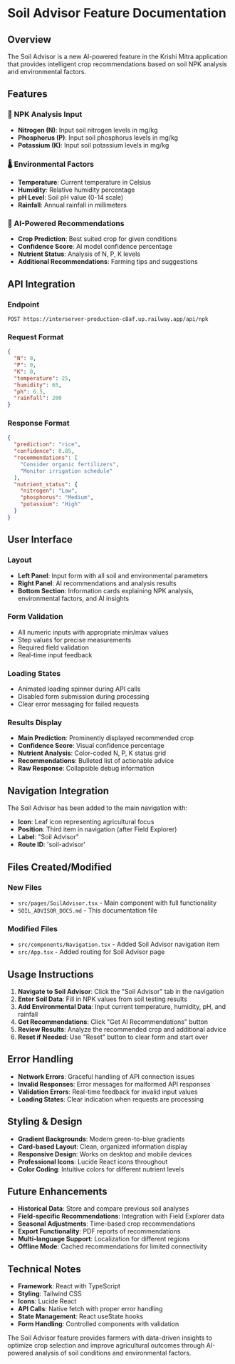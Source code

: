 # Soil Advisor Feature Documentation

## Overview

The Soil Advisor is a new AI-powered feature in the Krishi Mitra application that provides intelligent crop recommendations based on soil NPK analysis and environmental factors.

## Features

### 🌱 NPK Analysis Input
- **Nitrogen (N)**: Input soil nitrogen levels in mg/kg
- **Phosphorus (P)**: Input soil phosphorus levels in mg/kg  
- **Potassium (K)**: Input soil potassium levels in mg/kg

### 🌡️ Environmental Factors
- **Temperature**: Current temperature in Celsius
- **Humidity**: Relative humidity percentage
- **pH Level**: Soil pH value (0-14 scale)
- **Rainfall**: Annual rainfall in millimeters

### 🤖 AI-Powered Recommendations
- **Crop Prediction**: Best suited crop for given conditions
- **Confidence Score**: AI model confidence percentage
- **Nutrient Status**: Analysis of N, P, K levels
- **Additional Recommendations**: Farming tips and suggestions

## API Integration

### Endpoint
```
POST https://interserver-production-c8af.up.railway.app/api/npk
```

### Request Format
```json
{
  "N": 0,
  "P": 0,
  "K": 0,
  "temperature": 25,
  "humidity": 65,
  "ph": 6.5,
  "rainfall": 200
}
```

### Response Format
```json
{
  "prediction": "rice",
  "confidence": 0.85,
  "recommendations": [
    "Consider organic fertilizers",
    "Monitor irrigation schedule"
  ],
  "nutrient_status": {
    "nitrogen": "Low",
    "phosphorus": "Medium",
    "potassium": "High"
  }
}
```

## User Interface

### Layout
- **Left Panel**: Input form with all soil and environmental parameters
- **Right Panel**: AI recommendations and analysis results
- **Bottom Section**: Information cards explaining NPK analysis, environmental factors, and AI insights

### Form Validation
- All numeric inputs with appropriate min/max values
- Step values for precise measurements
- Required field validation
- Real-time input feedback

### Loading States
- Animated loading spinner during API calls
- Disabled form submission during processing
- Clear error messaging for failed requests

### Results Display
- **Main Prediction**: Prominently displayed recommended crop
- **Confidence Score**: Visual confidence percentage
- **Nutrient Analysis**: Color-coded N, P, K status grid
- **Recommendations**: Bulleted list of actionable advice
- **Raw Response**: Collapsible debug information

## Navigation Integration

The Soil Advisor has been added to the main navigation with:
- **Icon**: Leaf icon representing agricultural focus
- **Position**: Third item in navigation (after Field Explorer)
- **Label**: "Soil Advisor"
- **Route ID**: 'soil-advisor'

## Files Created/Modified

### New Files
- `src/pages/SoilAdvisor.tsx` - Main component with full functionality
- `SOIL_ADVISOR_DOCS.md` - This documentation file

### Modified Files
- `src/components/Navigation.tsx` - Added Soil Advisor navigation item
- `src/App.tsx` - Added routing for Soil Advisor page

## Usage Instructions

1. **Navigate to Soil Advisor**: Click the "Soil Advisor" tab in the navigation
2. **Enter Soil Data**: Fill in NPK values from soil testing results
3. **Add Environmental Data**: Input current temperature, humidity, pH, and rainfall
4. **Get Recommendations**: Click "Get AI Recommendations" button
5. **Review Results**: Analyze the recommended crop and additional advice
6. **Reset if Needed**: Use "Reset" button to clear form and start over

## Error Handling

- **Network Errors**: Graceful handling of API connection issues
- **Invalid Responses**: Error messages for malformed API responses
- **Validation Errors**: Real-time feedback for invalid input values
- **Loading States**: Clear indication when requests are processing

## Styling & Design

- **Gradient Backgrounds**: Modern green-to-blue gradients
- **Card-based Layout**: Clean, organized information display
- **Responsive Design**: Works on desktop and mobile devices
- **Professional Icons**: Lucide React icons throughout
- **Color Coding**: Intuitive colors for different nutrient levels

## Future Enhancements

- **Historical Data**: Store and compare previous soil analyses
- **Field-specific Recommendations**: Integration with Field Explorer data
- **Seasonal Adjustments**: Time-based crop recommendations
- **Export Functionality**: PDF reports of recommendations
- **Multi-language Support**: Localization for different regions
- **Offline Mode**: Cached recommendations for limited connectivity

## Technical Notes

- **Framework**: React with TypeScript
- **Styling**: Tailwind CSS
- **Icons**: Lucide React
- **API Calls**: Native fetch with proper error handling
- **State Management**: React useState hooks
- **Form Handling**: Controlled components with validation

The Soil Advisor feature provides farmers with data-driven insights to optimize crop selection and improve agricultural outcomes through AI-powered analysis of soil conditions and environmental factors.